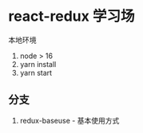 # react-redux 学习场

本地环境

1. node > 16
2. yarn install
3. yarn start

## 分支

1. redux-baseuse - 基本使用方式